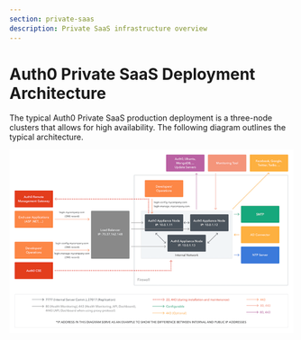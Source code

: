 ```yaml
---
section: private-saas
description: Private SaaS infrastructure overview
---
```


# Auth0 Private SaaS Deployment Architecture

The typical Auth0 Private SaaS production deployment is a three-node clusters that allows for high availability. The following diagram outlines the typical architecture.

![](/media/articles/private-saas/private-saas-infrastructure.png)
